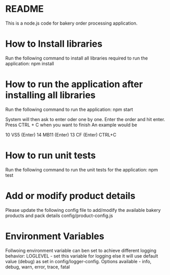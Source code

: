 # README #

This is a node.js code for bakery order processing application.

# How to Install libraries #
Run the following command to install all libraries required to run the application:
npm install

# How to run the application after installing all libraries #
Run the following command to run the application:
npm start

System will then ask to enter oder one by one. Enter the order and hit enter. Press CTRL + C when you want to finish
An example would be

10 VS5 (Enter)
14 MB11 (Enter)
13 CF (Enter)
CTRL+C

# How to run unit tests #
Run the following command to run the unit tests for the application:
npm test

# Add or modify product details #
Please update the following config file to add/modify the available bakery products and pack details
config/product-config.js

# Environment Variables #
Follwoing environment variable can ben set to achieve different logging behavior:
LOGLEVEL - set this variable for logging else it will use default value (debug) as set in config/logger-config. Options available - info, debug, warn, error, trace, fatal
